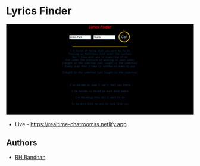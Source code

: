 # Lyrics Finder

![Logo](output.png)

- Live - <https://realtime-chatroomss.netlify.app>


## Authors

- [RH Bandhan](https://github.com/BANDHAN52)

